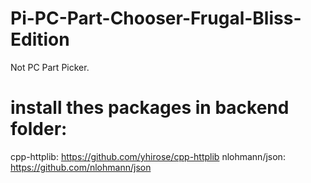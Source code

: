 # Pi-PC-Part-Chooser-Frugal-Bliss-Edition
Not PC Part Picker.





# install thes packages in backend folder:
cpp-httplib: https://github.com/yhirose/cpp-httplib
nlohmann/json: https://github.com/nlohmann/json
